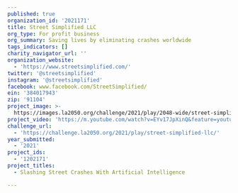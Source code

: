 ```yaml
---
published: true
organization_id: '2021171'
title: Street Simplified LLC
org_type: For profit business
org_summary: Saving lives by eliminating crashes worldwide
tags_indicators: []
charity_navigator_url: ''
organization_website:
  - 'https://www.streetsimplified.com/'
twitter: '@streetsimplified'
instagram: '@streetsimplified'
facebook: www.facebook.com/StreetSimplified/
ein: '384017943'
zip: '91104'
project_image: >-
  https://images.la2050.org/challenge/2021/play/2048-wide/street-simplified-llc.jpg
project_video: 'https://m.youtube.com/watch?v=EYv17JpXinQ&feature=youtu.be'
challenge_url:
  - 'https://challenge.la2050.org/2021/play/street-simplified-llc/'
year_submitted:
  - '2021'
project_ids:
  - '1202171'
project_titles:
  - Slashing Street Crashes With Artificial Intelligence

---
```

